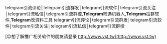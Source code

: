 telegram引流评论│telegram引流群发│telegram引流软件│telegram引流关注│telegram引流私信│telegram引流群控,**Telegram**筛选机器人,**Telegram**拉群软件,**Telegram**改资料工具
telegram引流评论│telegram引流群发│telegram引流软件│telegram引流关注│telegram引流私信│telegram引流群控

[😍想了解推广相关软件的朋友请登录 http://www.vst.tw](http://www.vst.tw)



